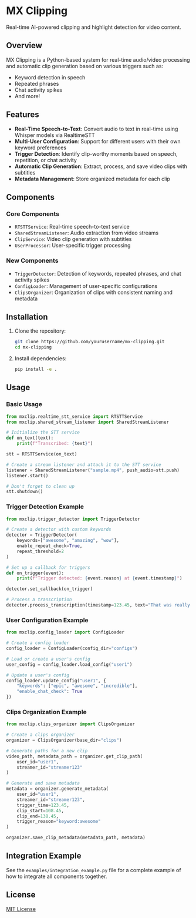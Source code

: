 # MX Clipping

Real-time AI-powered clipping and highlight detection for video content.

## Overview

MX Clipping is a Python-based system for real-time audio/video processing and automatic clip generation based on various triggers such as:

- Keyword detection in speech
- Repeated phrases
- Chat activity spikes
- And more!

## Features

- **Real-Time Speech-to-Text**: Convert audio to text in real-time using Whisper models via RealtimeSTT
- **Multi-User Configuration**: Support for different users with their own keyword preferences
- **Trigger Detection**: Identify clip-worthy moments based on speech, repetition, or chat activity
- **Automatic Clip Generation**: Extract, process, and save video clips with subtitles
- **Metadata Management**: Store organized metadata for each clip

## Components

### Core Components

- `RTSTTService`: Real-time speech-to-text service
- `SharedStreamListener`: Audio extraction from video streams
- `ClipService`: Video clip generation with subtitles
- `UserProcessor`: User-specific trigger processing

### New Components

- `TriggerDetector`: Detection of keywords, repeated phrases, and chat activity spikes
- `ConfigLoader`: Management of user-specific configurations
- `ClipsOrganizer`: Organization of clips with consistent naming and metadata

## Installation

1. Clone the repository:
   ```bash
   git clone https://github.com/yourusername/mx-clipping.git
   cd mx-clipping
   ```

2. Install dependencies:
   ```bash
   pip install -e .
   ```

## Usage

### Basic Usage

```python
from mxclip.realtime_stt_service import RTSTTService
from mxclip.shared_stream_listener import SharedStreamListener

# Initialize the STT service
def on_text(text):
    print(f"Transcribed: {text}")

stt = RTSTTService(on_text)

# Create a stream listener and attach it to the STT service
listener = SharedStreamListener("sample.mp4", push_audio=stt.push)
listener.start()

# Don't forget to clean up
stt.shutdown()
```

### Trigger Detection Example

```python
from mxclip.trigger_detector import TriggerDetector

# Create a detector with custom keywords
detector = TriggerDetector(
    keywords=["awesome", "amazing", "wow"],
    enable_repeat_check=True,
    repeat_threshold=2
)

# Set up a callback for triggers
def on_trigger(event):
    print(f"Trigger detected: {event.reason} at {event.timestamp}")

detector.set_callback(on_trigger)

# Process a transcription
detector.process_transcription(timestamp=123.45, text="That was really awesome!")
```

### User Configuration Example

```python
from mxclip.config_loader import ConfigLoader

# Create a config loader
config_loader = ConfigLoader(config_dir="configs")

# Load or create a user's config
user_config = config_loader.load_config("user1")

# Update a user's config
config_loader.update_config("user1", {
    "keywords": ["epic", "awesome", "incredible"],
    "enable_chat_check": True
})
```

### Clips Organization Example

```python
from mxclip.clips_organizer import ClipsOrganizer

# Create a clips organizer
organizer = ClipsOrganizer(base_dir="clips")

# Generate paths for a new clip
video_path, metadata_path = organizer.get_clip_path(
    user_id="user1",
    streamer_id="streamer123"
)

# Generate and save metadata
metadata = organizer.generate_metadata(
    user_id="user1",
    streamer_id="streamer123",
    trigger_time=123.45,
    clip_start=108.45,
    clip_end=138.45,
    trigger_reason="keyword:awesome"
)

organizer.save_clip_metadata(metadata_path, metadata)
```

## Integration Example

See the `examples/integration_example.py` file for a complete example of how to integrate all components together.

## License

[MIT License](LICENSE)
